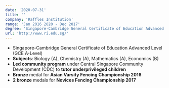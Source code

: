 ```yaml
---
date: '2020-07-31'
title: ''
company: 'Raffles Institution'
range: 'Jan 2016 2020 - Dec 2017'
degree: 'Singapore-Cambridge General Certificate of Education Advanced Level (GCE A-Level)'
url: 'http://www.ri.edu.sg/'
---
```


- Singapore-Cambridge General Certificate of Education Advanced Level (GCE A-Level)
- **Subjects**: Biology (A), Chemistry (A), Mathematics (A), Economics (B)
- **Led community program** under Central Singapore Community Development (CDC) to **tutor underprivileged children**
- **Bronze** medal for **Asian Varsity Fencing Championship 2016**
- **2 bronze** medals for **Novices Fencing Championship 2017**